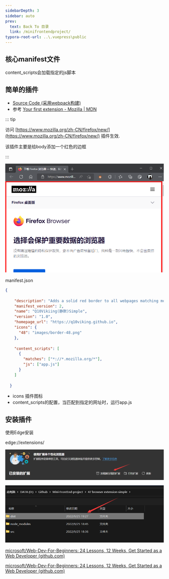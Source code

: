 ```yaml
---
sidebarDepth: 3
sidebar: auto
prev:
  text: Back To 目录
  link: /minifrontendproject/
typora-root-url: ..\.vuepress\public
---
```




## 核心manifest文件

content_scripts会加载指定的js脚本



## 简单的插件

- [Source Code (采用webpack构建)](https://github.com/Q10Viking/Mini-FrontEnd-project/tree/main/47%20browser%20extension-simple)
- 参考 [Your first extension - Mozilla | MDN](https://developer.mozilla.org/en-US/docs/Mozilla/Add-ons/WebExtensions/Your_first_WebExtension)

::: tip

访问 [https://www.mozilla.org/zh-CN/firefox/new/](https://www.mozilla.org/zh-CN/firefox/new/) 插件生效.

该插件主要是给body添加一个红色的边框

:::

![image-20220925201936794](/images/webdev/image-20220925201936794.png)

manifest.json

```json
{

    "description": "Adds a solid red border to all webpages matching mozilla.org. See https://developer.mozilla.org/en-US/Add-ons/WebExtensions/Examples#borderify",
    "manifest_version": 2,
    "name": "Q10Vikiing(静默)Simple",
    "version": "1.0",
    "homepage_url": "https://q10viking.github.io",
    "icons": {
      "48": "images/border-48.png"
    },
  
    "content_scripts": [
      {
        "matches": ["*://*.mozilla.org/*"],
        "js": ["app.js"]
      }
    ]
  
  }
```

- icons 插件图标
- content_scripts的配置，当匹配到指定的网址时，运行app.js



## 安装插件

使用Edge安装

edge://extensions/

![image-20220925201304876](/images/minifrontendproject/image-20220925201304876.png)

![image-20220925201337256](/images/minifrontendproject/image-20220925201337256.png)





[microsoft/Web-Dev-For-Beginners: 24 Lessons, 12 Weeks, Get Started as a Web Developer (github.com)](https://github.com/microsoft/Web-Dev-For-Beginners)

[microsoft/Web-Dev-For-Beginners: 24 Lessons, 12 Weeks, Get Started as a Web Developer (github.com)](https://github.com/microsoft/Web-Dev-For-Beginners)